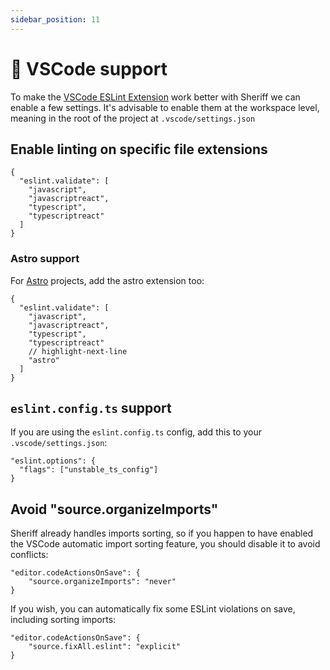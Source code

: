 ```yaml
---
sidebar_position: 11
---
```


# 🚀 VSCode support

To make the [VSCode ESLint Extension](https://marketplace.visualstudio.com/items?itemName=dbaeumer.vscode-eslint) work better with Sheriff we can enable a few settings. It's advisable to enable them at the workspace level, meaning in the root of the project at `.vscode/settings.json`

## Enable linting on specific file extensions

```JSONC title=".vscode/settings.json"
{
  "eslint.validate": [
    "javascript",
    "javascriptreact",
    "typescript",
    "typescriptreact"
  ]
}
```

### Astro support

For [Astro](https://astro.build/) projects, add the astro extension too:

```JSONC title=".vscode/settings.json"
{
  "eslint.validate": [
    "javascript",
    "javascriptreact",
    "typescript",
    "typescriptreact"
    // highlight-next-line
    "astro"
  ]
}
```

## `eslint.config.ts` support

If you are using the `eslint.config.ts` config, add this to your `.vscode/settings.json`:

```JSONC title=".vscode/settings.json"
"eslint.options": {
  "flags": ["unstable_ts_config"]
}
```

## Avoid "source.organizeImports"

Sheriff already handles imports sorting, so if you happen to have enabled the VSCode automatic import sorting feature, you should disable it to avoid conflicts:

```JSONC title=".vscode/settings.json"
"editor.codeActionsOnSave": {
    "source.organizeImports": "never"
}
```

If you wish, you can automatically fix some ESLint violations on save, including sorting imports:

```JSONC title=".vscode/settings.json"
"editor.codeActionsOnSave": {
    "source.fixAll.eslint": "explicit"
}
```
